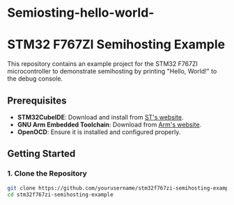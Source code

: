 # Semiosting-hello-world-
# STM32 F767ZI Semihosting Example

This repository contains an example project for the STM32 F767ZI microcontroller to demonstrate semihosting by printing "Hello, World!" to the debug console.

## Prerequisites

- **STM32CubeIDE**: Download and install from [ST's website](https://www.st.com/en/development-tools/stm32cubeide.html).
- **GNU Arm Embedded Toolchain**: Download from [Arm's website](https://developer.arm.com/tools-and-software/open-source-software/developer-tools/gnu-toolchain/gnu-rm).
- **OpenOCD**: Ensure it is installed and configured properly.

## Getting Started

### 1. Clone the Repository

```sh
git clone https://github.com/yourusername/stm32f767zi-semihosting-example.git
cd stm32f767zi-semihosting-example
